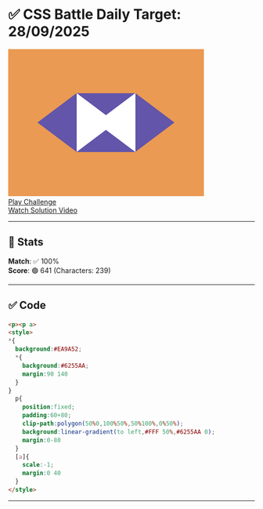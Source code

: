 # ✅ CSS Battle Daily Target: 28/09/2025

![Target](./images/28.png)  
[Play Challenge](https://cssbattle.dev/play/qVS4RQQTFZPZVXvx5e8S)  
[Watch Solution Video](https://youtube.com/shorts/xrxTu-l9P7E)

---

## 🔢 Stats

**Match**: ✅ 100%  
**Score**: 🟢 641 (Characters: 239)

---

## ✅ Code

```html
<p><p a>
<style>
*{
  background:#EA9A52;
  *{
    background:#6255AA;
    margin:90 140
  }
}
  p{
    position:fixed;
    padding:60+80;
    clip-path:polygon(50%0,100%50%,50%100%,0%50%);
    background:linear-gradient(to left,#FFF 50%,#6255AA 0);
    margin:0-80
  }
  [a]{
    scale:-1;
    margin:0 40
  }
</style>
```

---